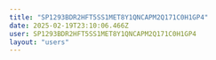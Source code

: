 ```yaml
---
title: "SP1293BDR2HFT5SS1MET8Y1QNCAPM2Q171C0H1GP4"
date: 2025-02-19T23:10:06.466Z
user: SP1293BDR2HFT5SS1MET8Y1QNCAPM2Q171C0H1GP4
layout: "users"
---
```

    